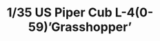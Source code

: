 ---
layout: product
title: "1/35 US Piper Cub L-4(0-59)’Grasshopper’   "
price: "TBA" 
desc: "Maketa"
img_path: "/assets/img/BRNC35014.webp"
brand: "Bronco"
available: false
special_offer: false
new: false
soon: false
cat: "010000"
subcat: "015800"
subsubcat: "0N/A"
sifra: "BRNC35014"
popular: false
spec: false
---